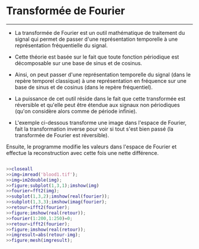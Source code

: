 # Transformée de Fourier
---------------------------

- La transformée de Fourier est un outil mathématique de traitement du signal qui permet de passer d'une représentation temporelle à une représentation fréquentielle du signal.

- Cette théorie est basée sur le fait que toute fonction périodique est décomposable sur une base de sinus et de cosinus.

- Ainsi, on peut passer d'une représentation temporelle du signal (dans le repère temporel classique) à une représentation en fréquence sur une base de sinus et de cosinus (dans le repère fréquentiel).

- La puissance de cet outil réside dans le fait que cette transformée est réversible et qu'elle peut être étendue aux signaux non périodiques (qu'on considère alors comme de période infinie).

- L'exemple ci-dessous transforme une image dans l'espace de Fourier, fait la transformation inverse pour voir si tout s'est bien passé (la transformée de Fourier est réversible).

Ensuite, le programme modifie les valeurs dans l'espace de Fourier et effectue la reconstruction avec cette fois une nette différence.

```Matlab

>>closeall
>>img=imread('blood1.tif');
>>img=im2double(img);
>>figure;subplot(1,3,1);imshow(img)
>>fourier=fft2(img);
>>subplot(1,3,2);imshow(real(fourier));
>>subplot(1,3,3);imshow(imag(fourier);
>>retour=ifft2(fourier);
>>figure;imshow(real(retour));
>>fourier(1:200,1:250)=0;
>>retour=ifft2(fourier);
>>figure;imshow(real(retour));
>>imgresult=abs(retour-img);
>>figure;mesh(imgresult);
```



